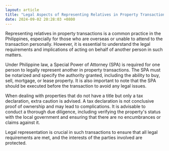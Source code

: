 ```yaml
---
layout: article
title: "Legal Aspects of Representing Relatives in Property Transactions in the Philippines"
date: 2024-09-02 20:28:03 +0800
---
```


<p>Representing relatives in property transactions is a common practice in the Philippines, especially for those who are overseas or unable to attend to the transaction personally. However, it is essential to understand the legal requirements and implications of acting on behalf of another person in such matters.</p><p>Under Philippine law, a Special Power of Attorney (SPA) is required for one person to legally represent another in property transactions. The SPA must be notarized and specify the authority granted, including the ability to buy, sell, mortgage, or lease property. It is also important to note that the SPA should be executed before the transaction to avoid any legal issues.</p><p>When dealing with properties that do not have a title but only a tax declaration, extra caution is advised. A tax declaration is not conclusive proof of ownership and may lead to complications. It is advisable to conduct a thorough due diligence, including verifying the property's status with the local government and ensuring that there are no encumbrances or claims against it.</p><p>Legal representation is crucial in such transactions to ensure that all legal requirements are met, and the interests of the parties involved are protected.</p>